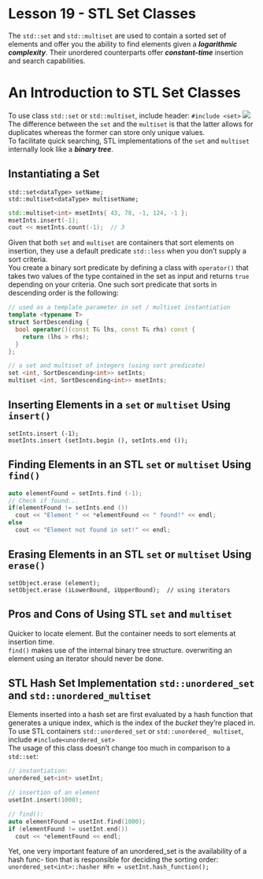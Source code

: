 # Lesson 19 - STL Set Classes
The `std::set` and `std::multiset` are used to contain a sorted set of elements and offer you the ability to find elements given a ***logarithmic complexity***. Their unordered counterparts offer ***constant-time*** insertion and search capabilities.

# An Introduction to STL Set Classes 
To use class `std::set` or `std::multiset`, include header: `#include <set>`
![](https://github.com/Huixxi/Fast-C-plus-plus/blob/master/images/set.png)
The difference between the `set` and the `multiset` is that the latter allows for duplicates whereas the former can store only unique values.   
To facilitate quick searching, STL implementations of the `set` and `multiset` internally look like a ***binary tree***.

## Instantiating a Set
`std::set<dataType> setName;`  
`std::multiset<dataType> multisetName;` 
```c++
std::multiset<int> msetInts{ 43, 78, -1, 124, -1 };
msetInts.insert(-1);
cout << msetInts.count(-1);  // 3
```
Given that both `set` and `multiset` are containers that sort elements on insertion, they use a default predicate `std::less` when you don’t supply a sort criteria.  
You create a binary sort predicate by defining a class with `operator()` that takes two values of the type contained in the set as input and returns `true` depending on your criteria. One such sort predicate that sorts in descending order is the following:
```c++
// used as a template parameter in set / multiset instantiation 
template <typename T> 
struct SortDescending {
  bool operator()(const T& lhs, const T& rhs) const {
    return (lhs > rhs); 
  }
};

// a set and multiset of integers (using sort predicate) 
set <int, SortDescending<int>> setInts; 
multiset <int, SortDescending<int>> msetInts;
```

## Inserting Elements in a `set` or `multiset` Using `insert()`
`setInts.insert (-1);`  
`msetInts.insert (setInts.begin (), setInts.end ());`

## Finding Elements in an STL `set` or `multiset` Using `find()`
```c++
auto elementFound = setInts.find (-1);
// Check if found... 
if(elementFound != setInts.end ()) 
  cout << "Element " << *elementFound << " found!" << endl; 
else 
  cout << "Element not found in set!" << endl;
```

## Erasing Elements in an STL `set` or `multiset` Using `erase()`
`setObject.erase (element);`    
`setObject.erase (iLowerBound, iUpperBound);  // using iterators` 

## Pros and Cons of Using STL `set` and `multiset`
Quicker to locate element. But the container needs to sort elements at insertion time.   
`find()` makes use of the internal binary tree structure. overwriting an element using an iterator should never be done.

## STL Hash Set Implementation `std::unordered_set` and `std::unordered_multiset`
Elements inserted into a hash set are first evaluated by a hash function that generates a unique index, which is the index of the *bucket* they’re placed in.  
To use STL containers `std::unordered_set` or `std::unordered_ multiset`, include `#include<unordered_set>`  
The usage of this class doesn’t change too much in comparison to a `std::set`:   
```c++
// instantiation:
unordered_set<int> usetInt;

// insertion of an element 
usetInt.insert(1000); 

// find():
auto elementFound = usetInt.find(1000);
if (elementFound != usetInt.end()) 
  cout << *elementFound << endl;
```
Yet, one very important feature of an unordered_set is the availability of a hash func- tion that is responsible for deciding the sorting order:  
`unordered_set<int>::hasher HFn = usetInt.hash_function();`


